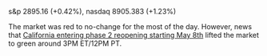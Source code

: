 s&p 2895.16 (+0.42%), nasdaq 8905.383 (+1.23%)

The market was red to no-change for the most of the day. However, news that
[California entering phase 2 reopening starting May 8th](https://www.gov.ca.gov/2020/05/04/governor-newsom-provides-update-on-californias-progress-toward-stage-2-reopening/)
lifted the market to green around 3PM ET/12PM PT.




